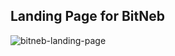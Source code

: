 ## Landing Page for BitNeb

![bitneb-landing-page](https://user-images.githubusercontent.com/71990861/131775174-65172965-3507-4aa7-8cba-2fe0e5073c8a.png)
